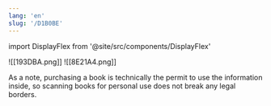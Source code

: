 ```yaml
---
lang: 'en'
slug: '/D1B0BE'
---
```


import DisplayFlex from '@site/src/components/DisplayFlex'

<DisplayFlex>
![[193DBA.png]]
![[8E21A4.png]]
</DisplayFlex>

As a note, purchasing a book is technically the permit to use the information inside, so scanning books for personal use does not break any legal borders.
